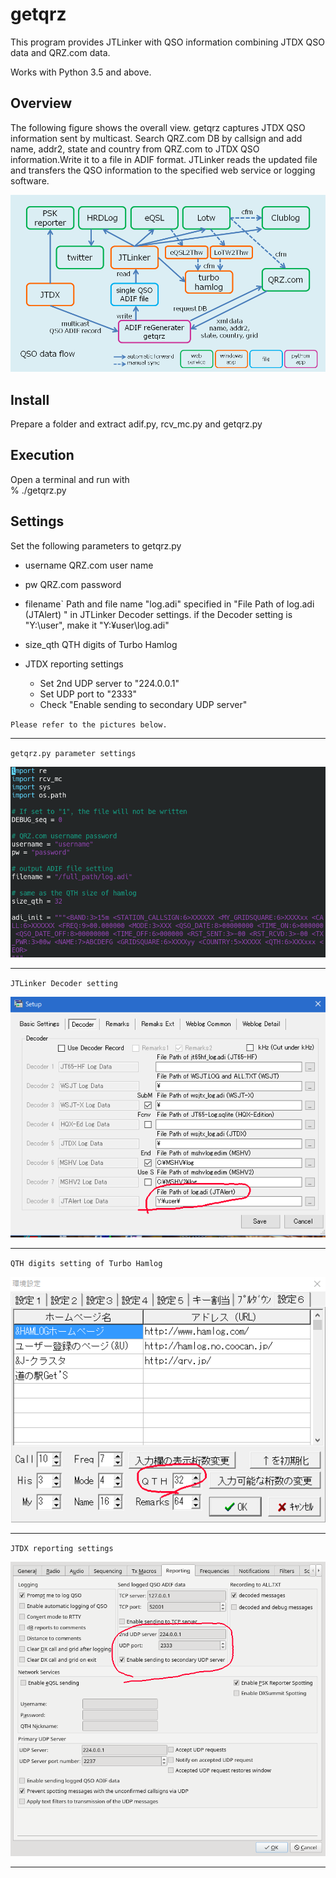 # getqrz

This program provides JTLinker with QSO information combining JTDX QSO data and QRZ.com data.

Works with Python 3.5 and above.

## Overview
The following figure shows the overall view.
getqrz captures JTDX QSO information sent by multicast.
Search QRZ.com DB by callsign and add name, addr2, state and country from QRZ.com to JTDX QSO information.Write it to a file in ADIF format.
JTLinker reads the updated file and transfers the QSO information to the specified web service or logging software.

![](img/rtupload.png)

## Install
Prepare a folder and extract adif.py, rcv_mc.py and getqrz.py

## Execution
Open a terminal and run with  
% ./getqrz.py

## Settings
Set the following parameters to getqrz.py

- username
  QRZ.com user name

- pw
  QRZ.com password

- filename`
  Path and file name "log.adi" specified in "File Path of log.adi (JTAlert) " in JTLinker Decoder settings.
  if the Decoder setting is "Y:\user\", make it "Y:¥user\log.adi"

- size_qth
  QTH digits of Turbo Hamlog

- JTDX reporting settings
  - Set 2nd UDP server to "224.0.0.1"
  - Set UDP port to "2333"
  - Check "Enable sending to secondary UDP server"

`Please refer to the pictures below.`
***
`getqrz.py parameter settings`

![](img/getqrz_setting.png)
***
`JTLinker Decoder setting`

![](img/jtlinker_setting_decoder_ed.png)
***
`QTH digits setting of Turbo Hamlog`

![](img/tbhamlog_setting_ed.png)
***
`JTDX reporting settings`

![](img/jtdx_setting_reporting_ed.png)
***
